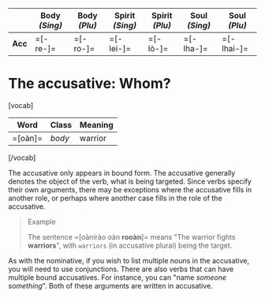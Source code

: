 ---
---
&nbsp; | **Body** _(Sing)_ | **Body** _(Plu)_ | **Spirit** _(Sing)_ | **Spirit** _(Plu)_ | **Soul** _(Sing)_ | **Soul** _(Plu)_
---------|--------------|-------------|-------------|------------|-------------|-----------
**Acc**  | =[-re-]=     | =[-ro-]=    | =[-lei-]=   | =[-lò-]=   | =[-lha-]=   | =[-lhai-]=

# The accusative: Whom?
[vocab]

**Word** | **Class** | **Meaning**
---------|-----------|------------
=[oàn]=  | _body_    | warrior

[/vocab]

The accusative only appears in bound form. The accusative generally denotes the object of the verb, what is being targeted. Since verbs specify their own arguments, there may be exceptions where the accusative fills in another role, or perhaps where another case fills in the role of the accusative.

> Example
>
> The sentence =[oànirào oàn **rooàn**]= means "The warrior fights **warriors**", with `warriors` (in accusative plural) being the target.

As with the nominative, if you wish to list multiple nouns in the accusative, you will need to use conjunctions. There are also verbs that can have multiple bound accusatives. For instance, you can "name _someone_ _something_". Both of these arguments are written in accusative.
